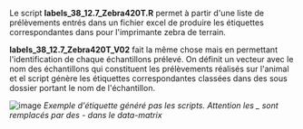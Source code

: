 
Le script **labels_38_12.7_Zebra420T.R** permet à partir d'une liste de prélèvements entrés dans un fichier excel de produire les étiquettes correspondantes dans pour l'imprimante zebra de terrain.


**labels_38_12.7_Zebra420T_V02** fait la même chose mais en permettant l'identification de chaque échantillons prélevé. On définit un vecteur avec le nom des échantillons qui constituent les prélèvements réalisés sur l'animal et el script génère les étiquettes correspondantes classées dans des sous dossier portant le nom de l'échantillon. 


![image](https://user-images.githubusercontent.com/39738426/126763694-c196d80f-9a24-4a86-8caf-e6e63cb8160d.png)
*Exemple d'étiquette généré pas les scripts. Attention les _ sont remplacés par des - dans le data-matrix*
